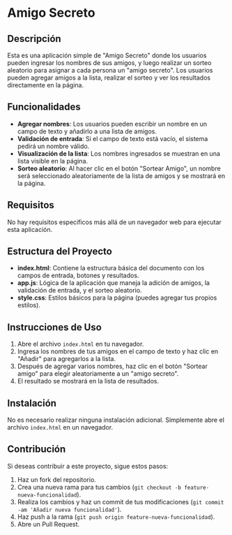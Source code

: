 # Amigo Secreto

## Descripción

Esta es una aplicación simple de "Amigo Secreto" donde los usuarios pueden ingresar los nombres de sus amigos, y luego realizar un sorteo aleatorio para asignar a cada persona un "amigo secreto". Los usuarios pueden agregar amigos a la lista, realizar el sorteo y ver los resultados directamente en la página.

## Funcionalidades

- **Agregar nombres**: Los usuarios pueden escribir un nombre en un campo de texto y añadirlo a una lista de amigos.
- **Validación de entrada**: Si el campo de texto está vacío, el sistema pedirá un nombre válido.
- **Visualización de la lista**: Los nombres ingresados se muestran en una lista visible en la página.
- **Sorteo aleatorio**: Al hacer clic en el botón "Sortear Amigo", un nombre será seleccionado aleatoriamente de la lista de amigos y se mostrará en la página.

## Requisitos

No hay requisitos específicos más allá de un navegador web para ejecutar esta aplicación.

## Estructura del Proyecto

- **index.html**: Contiene la estructura básica del documento con los campos de entrada, botones y resultados.
- **app.js**: Lógica de la aplicación que maneja la adición de amigos, la validación de entrada, y el sorteo aleatorio.
- **style.css**: Estilos básicos para la página (puedes agregar tus propios estilos).

## Instrucciones de Uso

1. Abre el archivo `index.html` en tu navegador.
2. Ingresa los nombres de tus amigos en el campo de texto y haz clic en "Añadir" para agregarlos a la lista.
3. Después de agregar varios nombres, haz clic en el botón "Sortear amigo" para elegir aleatoriamente a un "amigo secreto".
4. El resultado se mostrará en la lista de resultados.

## Instalación

No es necesario realizar ninguna instalación adicional. Simplemente abre el archivo `index.html` en un navegador.

## Contribución

Si deseas contribuir a este proyecto, sigue estos pasos:

1. Haz un fork del repositorio.
2. Crea una nueva rama para tus cambios (`git checkout -b feature-nueva-funcionalidad`).
3. Realiza los cambios y haz un commit de tus modificaciones (`git commit -am 'Añadir nueva funcionalidad'`).
4. Haz push a la rama (`git push origin feature-nueva-funcionalidad`).
5. Abre un Pull Request.

